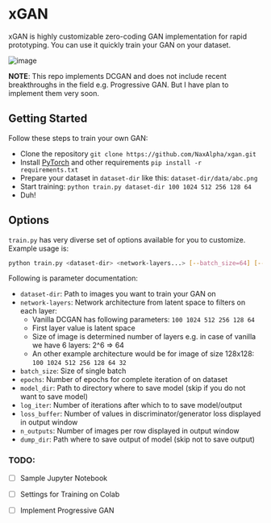 # xGAN

xGAN is highly customizable zero-coding GAN implementation for rapid prototyping. You can 
use it quickly train your GAN on your dataset. 

![image](output.gif)

**NOTE**: This repo implements DCGAN and does not include recent breakthroughs in the 
field e.g. Progressive GAN. But I have plan to implement them very soon.

## Getting Started

Follow these steps to train your own GAN:

- Clone the repository `git clone https://github.com/NaxAlpha/xgan.git`
- Install [PyTorch](https://pytorch.org/get-started/locally/) and other requirements 
  `pip install -r requirements.txt`
- Prepare your dataset in `dataset-dir` like this: `dataset-dir/data/abc.png`
- Start training: `python train.py dataset-dir 100 1024 512 256 128 64`
- Duh!

## Options

`train.py` has very diverse set of options available for you to customize. Example usage 
is:

```bash
python train.py <dataset-dir> <network-layers...> [--batch_size=64] [--epochs=100] [--model_dir=None] [--log_iter=10] [--loss_buffer=500] [--n_outputs=3] [--dump_dir=None]
```

Following is parameter documentation:

- `dataset-dir`: Path to images you want to train your GAN on
- `network-layers`: Network architecture from latent space to filters on each layer:
  - Vanilla DCGAN has following parameters: `100 1024 512 256 128 64`
  - First layer value is latent space
  - Size of image is determined number of layers e.g. in case of vanilla we have 6 layers: 2^6 => 64
  - An other example architecture would be for image of size 128x128: `100 1024 512 256 128 64 32`
- `batch_size`: Size of single batch
- `epochs`: Number of epochs for complete iteration of on dataset
- `model_dir`: Path to directory where to save model (skip if you do not want to save model)
- `log_iter`: Number of iterations after which to to save model/output
- `loss_buffer`: Number of values in discriminator/generator loss displayed in output window
- `n_outputs`: Number of images per row displayed in output window
- `dump_dir`: Path where to save output of model (skip not to save output)

### TODO:

- [ ] Sample Jupyter Notebook
- [ ] Settings for Training on Colab
- [ ] Implement Progressive GAN


